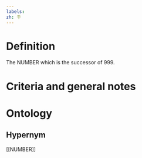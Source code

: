 ```yaml
---
labels: 
zh: 千
---
```


# Definition
The NUMBER which is the successor of 999.
# Criteria and general notes
# Ontology

## Hypernym
[[NUMBER]]
